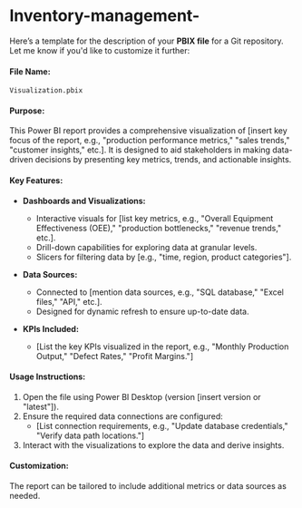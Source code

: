 # Inventory-management-
Here’s a template for the description of your **PBIX file** for a Git repository. Let me know if you'd like to customize it further:

#### **File Name:**  
`Visualization.pbix`

#### **Purpose:**  
This Power BI report provides a comprehensive visualization of [insert key focus of the report, e.g., "production performance metrics," "sales trends," "customer insights," etc.]. It is designed to aid stakeholders in making data-driven decisions by presenting key metrics, trends, and actionable insights.

#### **Key Features:**  
- **Dashboards and Visualizations:**  
  - Interactive visuals for [list key metrics, e.g., "Overall Equipment Effectiveness (OEE)," "production bottlenecks," "revenue trends," etc.].  
  - Drill-down capabilities for exploring data at granular levels.  
  - Slicers for filtering data by [e.g., "time, region, product categories"].  

- **Data Sources:**  
  - Connected to [mention data sources, e.g., "SQL database," "Excel files," "API," etc.].  
  - Designed for dynamic refresh to ensure up-to-date data.  

- **KPIs Included:**  
  - [List the key KPIs visualized in the report, e.g., "Monthly Production Output," "Defect Rates," "Profit Margins."]

#### **Usage Instructions:**  
1. Open the file using Power BI Desktop (version [insert version or "latest"]).  
2. Ensure the required data connections are configured:  
   - [List connection requirements, e.g., "Update database credentials," "Verify data path locations."]  
3. Interact with the visualizations to explore the data and derive insights.  

#### **Customization:**  
The report can be tailored to include additional metrics or data sources as needed. 
